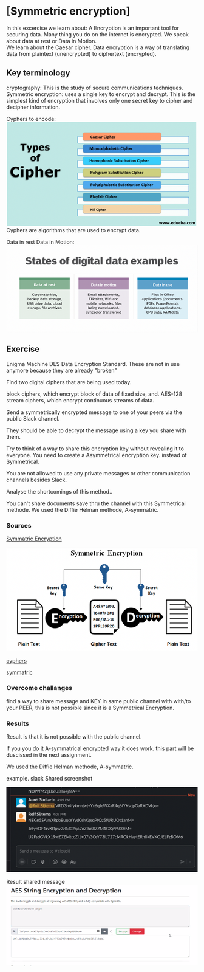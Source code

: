 # [Symmetric encryption]

In this excercise we learn about:
A Encryption is an important tool for securing data. 
Many thing you do on the internet is encrypted. 
We speak about data at rest or Data in Motion.  
We learn about the Caesar cipher.
Data encryption is a way of translating data from plaintext (unencrypted) to ciphertext (encrypted). 

## Key terminology
cryptography: This is the study of secure communications techniques. 
Symmetric encryption: uses a single key to encrypt and decrypt. This is the simplest kind of encryption that involves only one secret key to cipher and decipher information.

Cyphers to encode: 
![cyphers](../00_includes/Cyphers.png)
Cyphers are algorithms that are used to encrypt data. 

Data in rest Data in Motion:
![restmotion](../00_includes/data%20rest%20motion.png)

## Exercise
Enigma Machine 
DES Data Encryption Standard.
These are not in use anymore because they are already "broken" 

Find two digital ciphers that are being used today.

block ciphers, which encrypt block of data of fixed size, and. AES-128
stream ciphers, which encrypt continuous streams of data.

Send a symmetrically encrypted message to one of your peers via the public Slack channel.

They should be able to decrypt the message using a key you share with them. 

Try to think of a way to share this encryption key without revealing it to everyone.
You need to create a Asymmetrical encryption key.   instead of Symmetrical.  

You are not allowed to use any private messages or other communication channels besides Slack. 

Analyse the shortcomings of this method..

You can't share documents save thru the channel with this Symmetrical methode.  We used the Diffie Helman methode, A-symmatric. 

### Sources
[Symmatric Encryption](https://www.ssl2buy.com/wiki/symmetric-vs-asymmetric-encryption-what-are-differences)

![symmetrical](../00_includes/Symmetrical%20Encryption.png)

[cyphers](https://www.educba.com/types-of-cipher/)

[symmatric](https://www.youtube.com/watch?v=AQDCe585Lnc)

### Overcome challanges
find a way to share message and KEY in same public channel with with/to your PEER, this is not possible since it is a Symmetrical Encryption.

### Results
Result is that it is not possible with the public channel. 

If you you do it A-symmatrical encrypted way it does work. this part will be duscissed in the next assignment. 

We used the Diffie Helman methode, A-symmatric.

example. 
slack Shared screenshot

![slack](../00_includes/Slack%20shared.png)

Result shared message
![resultmessage](../00_includes/result%20AES.png)
